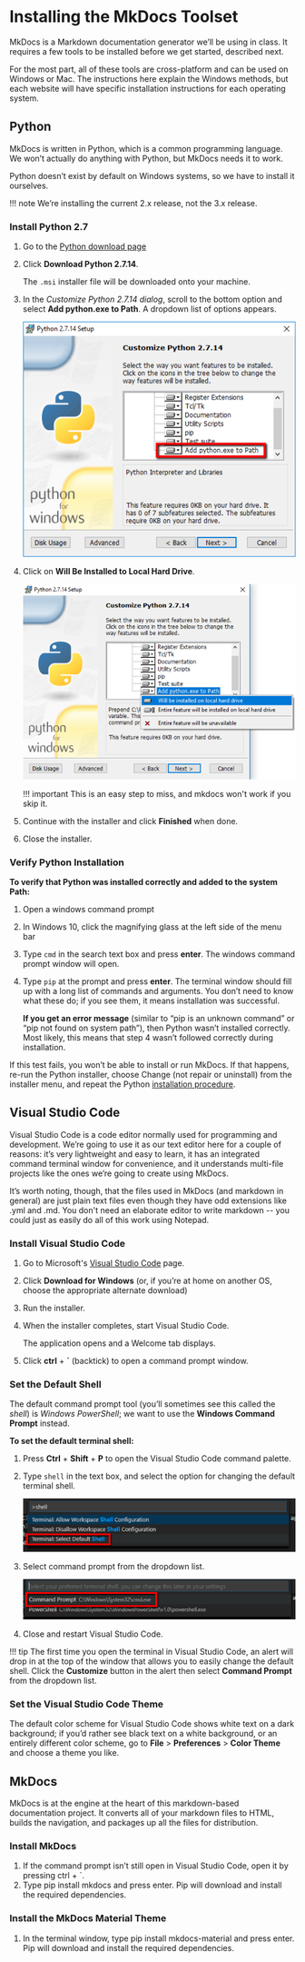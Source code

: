 # Installing the MkDocs Toolset

MkDocs is a Markdown documentation generator we’ll be using in class. It requires a few tools to be installed before we get started, described next.

For the most part, all of these tools are cross-platform and can be used on Windows or Mac. The instructions here explain the Windows methods, but each website will have specific installation instructions for each operating system.

## Python
MkDocs is written in Python, which is a common programming language. We won’t actually do anything with Python, but MkDocs needs it to work. 

Python doesn’t exist by default on Windows systems, so we have to install it ourselves.

!!! note
    We’re installing the current 2.x release, not the 3.x release.

### Install Python 2.7

1. Go to the [Python download page](https://www.python.org/downloads)
1. Click **Download Python 2.7.14**.

    The `.msi` installer file will be downloaded onto your machine.

1. In the *Customize Python 2.7.14 dialog*, scroll to the bottom option and select **Add python.exe to Path**.
    A dropdown list of options appears.

    ![Customize Python](img/customize-python.png)

1. Click on **Will Be Installed to Local Hard Drive**.

    ![Add Python to Path](img/add-python-to-path.png)

    !!! important
        This is an easy step to miss, and mkdocs won't work if you skip it.

1. Continue with the installer and click **Finished** when done.
1. Close the installer.


### Verify Python Installation

**To verify that Python was installed correctly and added to the system Path:**

1. Open a windows command prompt
1. In Windows 10, click the magnifying glass at the left side of the menu bar
1. Type `cmd` in the search text box and press **enter**.
   The windows command prompt window will open.
1. Type `pip` at the  prompt and press **enter**.
   The terminal window should fill up with a long list of commands and arguments. You don’t need to know what these do; if you see them, it means installation was successful.

   **If you get an error message** (similar to “pip is an unknown command” or “pip not found on system path”), then Python wasn’t installed correctly. Most likely, this means that step 4 wasn’t followed correctly during installation.

If this test fails, you won’t be able to install or run MkDocs. If that happens, re-run the Python installer, choose Change (not repair or uninstall) from the installer menu, and repeat the Python [installation procedure](#install-python-2.7).

## Visual Studio Code
Visual Studio Code is a code editor normally used for programming and development. We’re going to use it as our text editor here for a couple of reasons: it’s very lightweight and easy to learn, it has an integrated command terminal window for convenience, and it understands multi-file projects like the ones we’re going to create using MkDocs.

It’s worth noting, though, that the files used in MkDocs (and markdown in general) are just plain text files even though they have odd extensions like .yml and .md. You don't need an elaborate editor to write markdown -- you could just as easily do all of this work using Notepad.

### Install Visual Studio Code

1. Go to Microsoft's [Visual Studio Code](https://code.visualstudio.com) page.
1. Click **Download for Windows** (or, if you’re at home on another OS, choose the appropriate alternate download)
1. Run the installer.
1. When the installer completes, start Visual Studio Code.

    The application opens and a Welcome tab displays.

1. Click **ctrl** + **`** (backtick) to open a command prompt window.

### Set the Default Shell
The default command prompt tool (you’ll sometimes see this called the *shell*) is *Windows PowerShell*; we want to use the **Windows Command Prompt** instead. 

**To set the default terminal shell:**

1. Press **Ctrl** + **Shift** + **P** to open the Visual Studio Code command palette. 
    
1. Type `shell` in the text box, and select the option for changing the default terminal shell.

    ![Change the Default Shell](img/change-shell.png)

1. Select command prompt from the dropdown list.

    ![Set Command Prompt](img/set-cmd-shell.png)

1. Close and restart Visual Studio Code.

!!! tip
    The first time you open the terminal in Visual Studio Code, an alert will drop in at the top of the window that allows you to easily change the default shell. Click the **Customize** button in the alert then select **Command Prompt** from the dropdown list.

### Set the Visual Studio Code Theme

The default color scheme for Visual Studio Code shows white text on a dark background; if you’d rather see black text on a white background, or an entirely different color scheme, go to **File** > **Preferences** > **Color Theme** and choose a theme you like.

## MkDocs

MkDocs is at the engine at the heart of this markdown-based documentation project. It converts all of your markdown files to HTML, builds the navigation, and packages up all the files for distribution. 

### Install MkDocs

1. If the command prompt isn’t still open in Visual Studio Code, open it by pressing ctrl + `.
1. Type pip install mkdocs and press enter.
    Pip will download and install the required dependencies.


### Install the MkDocs Material Theme

1. In the terminal window, type pip install mkdocs-material and press enter.
    Pip will download and install the required dependencies.
 